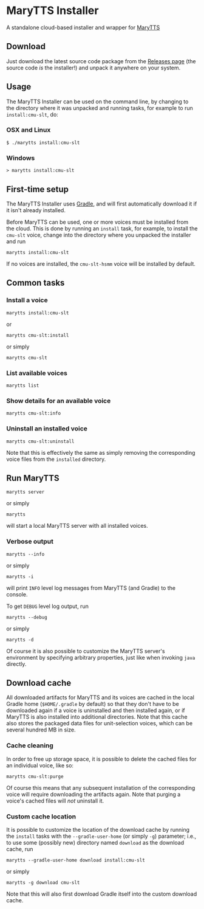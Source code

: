 # MaryTTS Installer

A standalone cloud-based installer and wrapper for
[MaryTTS](http://mary.dfki.de/)

## Download

Just download the latest source code package from the [Releases
page](https://github.com/marytts/marytts-installer/releases) (the source code
*is* the installer!) and unpack it anywhere on your system.

## Usage

The MaryTTS Installer can be used on the command line, by changing to the
directory where it was unpacked and running tasks, for example to run
`install:cmu-slt`, do:

### OSX and Linux

    $ ./marytts install:cmu-slt

### Windows

    > marytts install:cmu-slt

## First-time setup

The MaryTTS Installer uses [Gradle](https://gradle.org/), and will first
automatically download it if it isn't already installed.

Before MaryTTS can be used, one or more voices must be installed from the cloud.
This is done by running an `install` task, for example, to install the `cmu-slt`
voice, change into the directory where you unpacked the installer and run

    marytts install:cmu-slt

If no voices are installed, the `cmu-slt-hsmm` voice will be installed by
default.

## Common tasks
### Install a voice

    marytts install:cmu-slt

or

    marytts cmu-slt:install

or simply

    marytts cmu-slt

### List available voices

    marytts list

### Show details for an available voice

    marytts cmu-slt:info

### Uninstall an installed voice

    marytts cmu-slt:uninstall

Note that this is effectively the same as simply removing the corresponding
voice files from the `installed` directory.

## Run MaryTTS

    marytts server

or simply

    marytts

will start a local MaryTTS server with all installed voices.

### Verbose output

    marytts --info

or simply

    marytts -i

will print `INFO` level log messages from MaryTTS (and Gradle) to the console.

To get `DEBUG` level log output, run

    marytts --debug

or simply

    marytts -d

Of course it is also possible to customize the MaryTTS server's environment by
specifying arbitrary properties, just like when invoking `java` directly.

## Download cache

All downloaded artifacts for MaryTTS and its voices are cached in the local
Gradle home (`$HOME/.gradle` by default) so that they don't have to be
downloaded again if a voice is uninstalled and then installed again, or if
MaryTTS is also installed into additional directories. Note that this cache also
stores the packaged data files for unit-selection voices, which can be several
hundred MB in size.

### Cache cleaning

In order to free up storage space, it is possible to delete the cached files for
an individual voice, like so:

    marytts cmu-slt:purge

Of course this means that any subsequent installation of the corresponding voice
will require downloading the artifacts again. Note that purging a voice's cached
files will *not* uninstall it.

### Custom cache location

It is possible to customize the location of the download cache by running the
`install` tasks with the `--gradle-user-home` (or simply `-g`) parameter; i.e.,
to use some (possibly new) directory named `download` as the download cache, run

    marytts --gradle-user-home download install:cmu-slt

or simply

    marytts -g download cmu-slt

Note that this will also first download Gradle itself into the custom download
cache.
